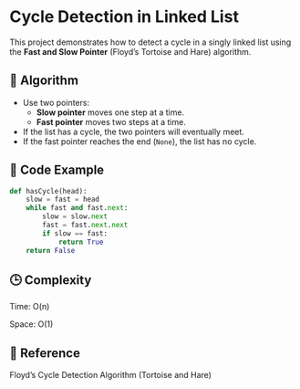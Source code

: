 # Cycle Detection in Linked List

This project demonstrates how to detect a cycle in a singly linked list using the **Fast and Slow Pointer** (Floyd’s Tortoise and Hare) algorithm.

## 🚀 Algorithm
- Use two pointers:
  - **Slow pointer** moves one step at a time.
  - **Fast pointer** moves two steps at a time.
- If the list has a cycle, the two pointers will eventually meet.
- If the fast pointer reaches the end (`None`), the list has no cycle.

## 🧩 Code Example
```python
def hasCycle(head):
    slow = fast = head
    while fast and fast.next:
        slow = slow.next
        fast = fast.next.next
        if slow == fast:
            return True
    return False
```



## 🕒 Complexity

Time: O(n)

Space: O(1)

## 📘 Reference

Floyd’s Cycle Detection Algorithm (Tortoise and Hare)
